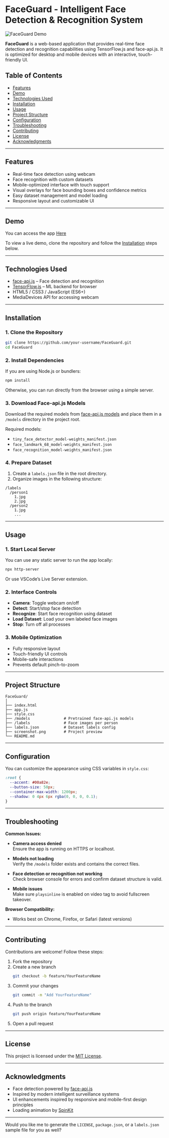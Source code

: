 # FaceGuard - Intelligent Face Detection & Recognition System

![FaceGuard Demo](screenshot.png) <!-- Replace with actual image path -->

**FaceGuard** is a web-based application that provides real-time face detection and recognition capabilities using TensorFlow.js and face-api.js. It is optimized for desktop and mobile devices with an interactive, touch-friendly UI.

## Table of Contents

- [Features](#features)
- [Demo](#demo)
- [Technologies Used](#technologies-used)
- [Installation](#installation)
- [Usage](#usage)
- [Project Structure](#project-structure)
- [Configuration](#configuration)
- [Troubleshooting](#troubleshooting)
- [Contributing](#contributing)
- [License](#license)
- [Acknowledgments](#acknowledgments)

---

## Features

- Real-time face detection using webcam
- Face recognition with custom datasets
- Mobile-optimized interface with touch support
- Visual overlays for face bounding boxes and confidence metrics
- Easy dataset management and model loading
- Responsive layout and customizable UI

---

## Demo

You can access the app [Here](https://incredible-tiramisu-5a4156.netlify.app/)

To view a live demo, clone the repository and follow the [Installation](#installation) steps below.

---

## Technologies Used

- [face-api.js](https://github.com/justadudewhohacks/face-api.js) – Face detection and recognition
- [TensorFlow.js](https://www.tensorflow.org/js) – ML backend for browser
- HTML5 / CSS3 / JavaScript (ES6+)
- MediaDevices API for accessing webcam

---

## Installation

### 1. Clone the Repository

```bash
git clone https://github.com/your-username/FaceGuard.git
cd FaceGuard
```

### 2. Install Dependencies

If you are using Node.js or bundlers:

```bash
npm install
```

Otherwise, you can run directly from the browser using a simple server.

### 3. Download Face-api.js Models

Download the required models from [face-api.js models](https://github.com/justadudewhohacks/face-api.js-models) and place them in a `/models` directory in the project root.

Required models:

- `tiny_face_detector_model-weights_manifest.json`
- `face_landmark_68_model-weights_manifest.json`
- `face_recognition_model-weights_manifest.json`

### 4. Prepare Dataset

1. Create a `labels.json` file in the root directory.
2. Organize images in the following structure:

```
/labels
  /person1
    1.jpg
    2.jpg
  /person2
    1.jpg
    ...
```

---

## Usage

### 1. Start Local Server

You can use any static server to run the app locally:

```bash
npx http-server
```

Or use VSCode’s Live Server extension.

### 2. Interface Controls

- **Camera**: Toggle webcam on/off
- **Detect**: Start/stop face detection
- **Recognize**: Start face recognition using dataset
- **Load Dataset**: Load your own labeled face images
- **Stop**: Turn off all processes

### 3. Mobile Optimization

- Fully responsive layout
- Touch-friendly UI controls
- Mobile-safe interactions
- Prevents default pinch-to-zoom

---

## Project Structure

```
FaceGuard/
│
├── index.html
├── app.js
├── style.css
├── /models               # Pretrained face-api.js models
├── /labels               # Face images per person
├── labels.json           # Dataset labels config
├── screenshot.png        # Project preview
└── README.md
```

---

## Configuration

You can customize the appearance using CSS variables in `style.css`:

```css
:root {
  --accent: #00a82e;
  --button-size: 50px;
  --container-max-width: 1200px;
  --shadow: 0 4px 6px rgba(0, 0, 0, 0.1);
}
```

---

## Troubleshooting

**Common Issues:**

- **Camera access denied**  
  Ensure the app is running on HTTPS or localhost.

- **Models not loading**  
  Verify the `/models` folder exists and contains the correct files.

- **Face detection or recognition not working**  
  Check browser console for errors and confirm dataset structure is valid.

- **Mobile issues**  
  Make sure `playsinline` is enabled on video tag to avoid fullscreen takeover.

**Browser Compatibility:**

- Works best on Chrome, Firefox, or Safari (latest versions)

---

## Contributing

Contributions are welcome! Follow these steps:

1. Fork the repository
2. Create a new branch
   ```bash
   git checkout -b feature/YourFeatureName
   ```
3. Commit your changes
   ```bash
   git commit -m "Add YourFeatureName"
   ```
4. Push to the branch
   ```bash
   git push origin feature/YourFeatureName
   ```
5. Open a pull request

---

## License

This project is licensed under the [MIT License](LICENSE).

---

## Acknowledgments

- Face detection powered by [face-api.js](https://github.com/justadudewhohacks/face-api.js)
- Inspired by modern intelligent surveillance systems
- UI enhancements inspired by responsive and mobile-first design principles
- Loading animation by [SpinKit](https://tobiasahlin.com/spinkit/)

---

Would you like me to generate the `LICENSE`, `package.json`, or a `labels.json` sample file for you as well?
